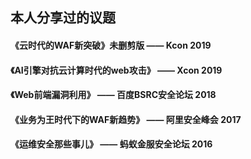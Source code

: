 ## 本人分享过的议题

#### 《云时代的WAF新突破》未删剪版   —— Kcon 2019 

#### 《AI引擎对抗云计算时代的web攻击》    —— Xcon 2019

#### 《Web前端漏洞利用》   —— 百度BSRC安全论坛 2018

#### 《业务为王时代下的WAF新趋势》  —— 阿里安全峰会 2017

#### 《运维安全那些事儿》   —— 蚂蚁金服安全论坛 2016

